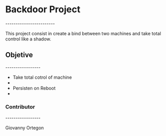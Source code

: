  <!DOCTYPE html>
<html>
<head>
</head>
<body>

<h1>Backdoor Project</h1>
------------------------
<p>
This project consist in create a bind between two machines
and take total control like a shadow.
</p>
<h2>Objetive</h2>
-----------------
<ul>
<li>Take total cotrol of machine<li>
<li>Persisten on Reboot<li>
</ul>
<h3>Contributor</h3>
-----------------
<p>Giovanny Ortegon</p>


</body>
</html> 
